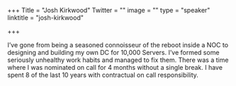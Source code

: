 +++
Title = "Josh Kirkwood"
Twitter = ""
image = ""
type = "speaker"
linktitle = "josh-kirkwood"

+++

I’ve gone from being a seasoned connoisseur of the reboot inside a NOC to designing and building my own DC for 10,000 Servers. I’ve formed some seriously unhealthy work habits and managed to fix them. There was a time where I was nominated on call for 4 months without a single break. I have spent 8 of the last 10 years with contractual on call responsibility.
